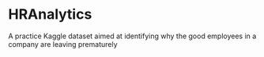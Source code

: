 # HRAnalytics
A practice Kaggle dataset aimed at identifying why the good employees in a company are leaving prematurely
